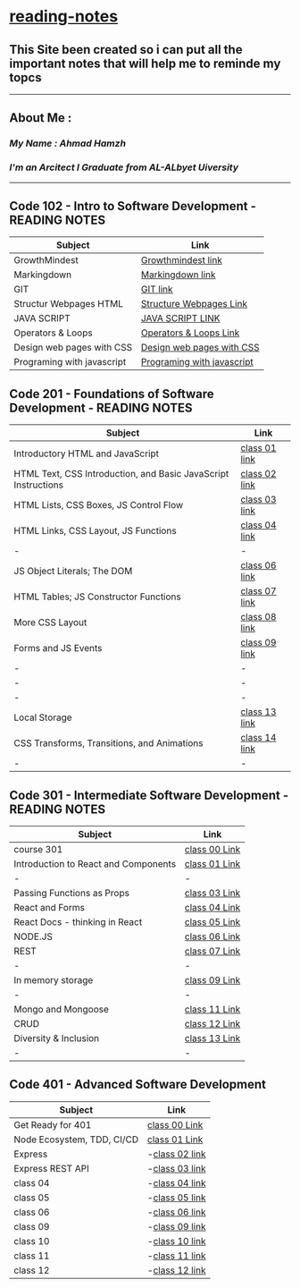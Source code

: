 # [**reading-notes**](https://ahmadhamzh.github.io/reading-notes/) 


## This Site been created so i can put all the important notes that will help me to reminde my topcs 
----

## About Me :
### *My Name :  Ahmad Hamzh*
### *I'm an Arcitect I Graduate from AL-ALbyet Uiversity*
---

## **Code 102 - Intro to Software Development - READING NOTES**

   **Subject** |  **Link**
  -|-
  GrowthMindest | [Growthmindest link](https://ahmadhamzh.github.io/reading-notes/GrowthMindest)
  Markingdown | [Markingdown link](https://ahmadhamzh.github.io/reading-notes/Markingdown)
 GIT | [GIT link](https://ahmadhamzh.github.io/reading-notes/GIT)
Structur Webpages HTML| [Structure Webpages Link](https://ahmadhamzh.github.io/reading-notes/StructurWebPages)
 JAVA SCRIPT | [JAVA SCRIPT LINK](https://ahmadhamzh.github.io/reading-notes/javascript)
 Operators & Loops | [Operators & Loops Link](https://ahmadhamzh.github.io/reading-notes/Operators-Loops)
 Design web pages with CSS | [Design web pages with CSS](https://ahmadhamzh.github.io/reading-notes/DesignWithCss)
 Programing with javascript | [Programing with javascript](https://ahmadhamzh.github.io/reading-notes/Programming-%20with%20-JavaScript)


 ## **Code 201 - Foundations of Software Development - READING NOTES**

  **Subject** |  **Link**
  -|-
  Introductory HTML and JavaScript| [class 01 link](https://ahmadhamzh.github.io/reading-notes/class01)
  HTML Text, CSS Introduction, and Basic JavaScript Instructions| [class 02 link](https://ahmadhamzh.github.io/reading-notes/class02)
  HTML Lists, CSS Boxes, JS Control Flow|[class 03 link](https://ahmadhamzh.github.io/reading-notes/class03)
  HTML Links, CSS Layout, JS Functions|[class 04 link](https://ahmadhamzh.github.io/reading-notes/class04)
  -|-
   JS Object Literals; The DOM|[class 06 link](https://ahmadhamzh.github.io/reading-notes/class06)
  HTML Tables; JS Constructor Functions|[class 07 link](https://ahmadhamzh.github.io/reading-notes/class07)
  More CSS Layout|[class 08 link](https://ahmadhamzh.github.io/reading-notes/class08)
  Forms and JS Events|[class 09 link](https://ahmadhamzh.github.io/reading-notes/class09)
  -|-
  -|-
  -|-
  Local Storage|[class 13 link](https://ahmadhamzh.github.io/reading-notes/class13)
  CSS Transforms, Transitions, and Animations|[class 14 link](https://ahmadhamzh.github.io/reading-notes/class14)
  -|-
  

 ## **Code 301 - Intermediate Software Development - READING NOTES**

  **Subject** |  **Link**
  -|-
  course 301 |[class 00 Link](301-reading-notes/class00.md)
  Introduction to React and Components|[class 01 Link](301-reading-notes/class01.md)
  -|-
  Passing Functions as Props|[class 03 Link](301-reading-notes/class03.md)
  React and Forms|[class 04 Link](301-reading-notes/class04.md)
  React Docs - thinking in React|[class 05 Link](301-reading-notes/class05.md)
  NODE.JS |[class 06 Link](301-reading-notes/class06.md)
  REST |[class 07 Link](301-reading-notes/class07.md)
  -|-
  In memory storage |[class 09 Link](301-reading-notes/class09.md)
  -|-
  Mongo and Mongoose |[class 11 Link](301-reading-notes/class11.md)
  CRUD |[class 12 Link](301-reading-notes/class12.md)
  Diversity & Inclusion |[class 13 Link](301-reading-notes/class13.md)
  -|-
  
 
 ## **Code 401 - Advanced Software Development**


  **Subject** |  **Link**
  -|-
  Get Ready for 401|[class 00 Link](401-reading-notes/class00.md)
  Node Ecosystem, TDD, CI/CD|[class 01 Link](401-reading-notes/class01.md)
  Express|-[class 02 link](401-reading-notes/class02.md)
  Express REST API|-[class 03 link](401-reading-notes/class03.md)
  class 04|-[class 04 link](401-reading-notes/class04.md)
  class 05|-[class 05 link](401-reading-notes/class05.md)
  class 06|-[class 06 link](401-reading-notes/class06.md)
  class 09|-[class 09 link](401-reading-notes/class09.md)
  class 10|-[class 10 link](401-reading-notes/class10.md)
  class 11|-[class 11 link](401-reading-notes/class11.md)
  class 12|-[class 12 link](401-reading-notes/class12.md)
  

